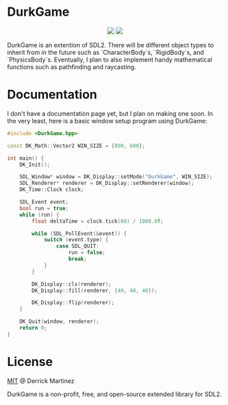 # DurkGame
<p align="center">
  <img src="https://img.shields.io/badge/license-MIT-blue.svg">
  <a href="https://app.codacy.com/gh/durkisneer1/DurkGame/dashboard?utm_source=gh&utm_medium=referral&utm_content=&utm_campaign=Badge_grade"><img src="https://app.codacy.com/project/badge/Grade/17028e01d32f4441be4bd5e37edb94ce"/></a>
</p>
DurkGame is an extention of SDL2. There will be different object types to inherit from in the future such as `CharacterBody`s, `RigidBody`s, and `PhysicsBody`s. Eventually, I plan to also implement handy mathematical functions such as pathfinding and raycasting.

# Documentation
I don't have a documentation page yet, but I plan on making one soon.
In the very least, here is a basic window setup program using DurkGame:
```c++
#include <DurkGame.hpp>

const DK_Math::Vector2 WIN_SIZE = {800, 600};

int main() {
	DK_Init();

	SDL_Window* window = DK_Display::setMode("DurkGame", WIN_SIZE);
	SDL_Renderer* renderer = DK_Display::setRenderer(window);
	DK_Time::Clock clock;

	SDL_Event event;
	bool run = true;
	while (run) {
		float deltaTime = clock.tick(60) / 1000.0f;

		while (SDL_PollEvent(&event)) {
			switch (event.type) {
				case SDL_QUIT:
					run = false;
					break;
			}
		}

		DK_Display::cls(renderer);
		DK_Display::fill(renderer, {40, 40, 40});

		DK_Display::flip(renderer);
	}

	DK_Quit(window, renderer);
    return 0;
}
```

# License
[MIT](LICENSE) @ Derrick Martinez

DurkGame is a non-profit, free, and open-source extended library for SDL2.
